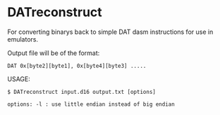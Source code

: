 DATreconstruct
==============

For converting binarys back to simple DAT dasm instructions for use in emulators.

Output file will be of the format:

    DAT 0x[byte2][byte1], 0x[byte4][byte3] .....


USAGE: 

    $ DATreconstruct input.d16 output.txt [options]

    options: -l : use little endian instead of big endian